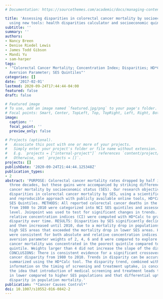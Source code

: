 ```yaml
---
# Documentation: https://sourcethemes.com/academic/docs/managing-content/

title: 'Assessing disparities in colorectal cancer mortality by socioeconomic status
  using new tools: health disparities calculator and socioeconomic quintiles'
subtitle: ''
summary: ''
authors:
- Nancy Breen
- Denise Riedel Lewis
- James Todd Gibson
- Mandi Yu
- sam-harper
tags:
- '"Colorectal Cancer Mortality; Concentration Index; Disparities; HD*Calc; Inequality
  Aversion Parameter; SES Quintiles"'
categories: []
date: '2017-02-01'
lastmod: 2020-09-24T17:44:44-04:00
featured: false
draft: false

# Featured image
# To use, add an image named `featured.jpg/png` to your page's folder.
# Focal points: Smart, Center, TopLeft, Top, TopRight, Left, Right, BottomLeft, Bottom, BottomRight.
image:
  caption: ''
  focal_point: ''
  preview_only: false

# Projects (optional).
#   Associate this post with one or more of your projects.
#   Simply enter your project's folder or file name without extension.
#   E.g. `projects = ["internal-project"]` references `content/project/deep-learning/index.md`.
#   Otherwise, set `projects = []`.
projects: []
publishDate: '2020-09-24T21:44:44.125348Z'
publication_types:
- 2
abstract: 'PURPOSE: Colorectal cancer mortality rates dropped by half in the past
  three decades, but these gains were accompanied by striking differences in colorectal
  cancer mortality by socioeconomic status (SES). Our research objective is to examine
  disparities in colorectal cancer mortality by SES, using a scientifically rigorous
  and reproducible approach with publicly available online tools, HD*Calc and NCI
  SES Quintiles. METHODS: All reported colorectal cancer deaths in the United States
  from 1980 to 2010 were categorized into NCI SES quintiles and assessed at the county
  level. Joinpoint was used to test for significant changes in trends. Absolute and
  relative concentration indices (CI) were computed with HD*Calc to graph change in
  disparity over time. RESULTS: Disparities by SES significantly declined until 1993-1995,
  and then increased until 2010, due to a mortality drop in populations living in
  high SES areas that exceeded the mortality drop in lower SES areas. HD*Calc results
  were consistent for both absolute and relative concentration indices. Inequality
  aversion parameter weights of 2, 4, 6 and 8 were compared to explore how much colorectal
  cancer mortality was concentrated in the poorest quintile compared to the richest
  quintile. Weights larger than 4 did not increase the slope of the disparities trend.
  CONCLUSIONS: There is consistent evidence for a significant crossover in colorectal
  cancer disparity from 1980 to 2010. Trends in disparity can be accurately and readily
  summarized using the HD*Calc tool. The disparity trend, combined with published
  information on the timing of screening and treatment uptake, is concordant with
  the idea that introduction of medical screening and treatment leads to lower uptake
  in lower compared to higher SES populations and that differential uptake yields
  disparity in population mortality.'
publication: '*Cancer Causes Control*'
doi: 10.1007/s10552-016-0842-2
---
```

